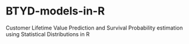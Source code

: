 # BTYD-models-in-R

Customer Lifetime Value Prediction and Survival Probability estimation using Statistical Distributions in R
